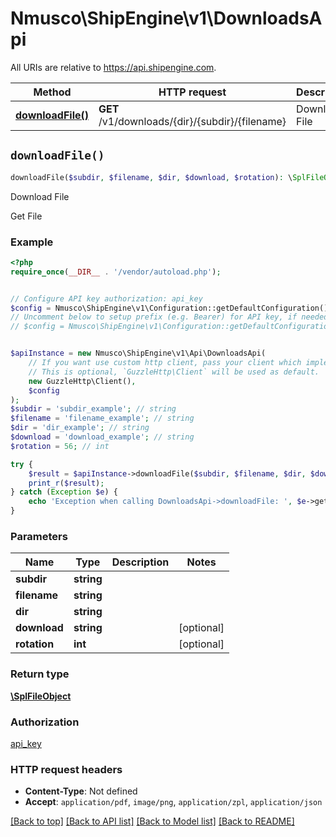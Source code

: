 # Nmusco\ShipEngine\v1\DownloadsApi

All URIs are relative to https://api.shipengine.com.

Method | HTTP request | Description
------------- | ------------- | -------------
[**downloadFile()**](DownloadsApi.md#downloadFile) | **GET** /v1/downloads/{dir}/{subdir}/{filename} | Download File


## `downloadFile()`

```php
downloadFile($subdir, $filename, $dir, $download, $rotation): \SplFileObject
```

Download File

Get File

### Example

```php
<?php
require_once(__DIR__ . '/vendor/autoload.php');


// Configure API key authorization: api_key
$config = Nmusco\ShipEngine\v1\Configuration::getDefaultConfiguration()->setApiKey('API-Key', 'YOUR_API_KEY');
// Uncomment below to setup prefix (e.g. Bearer) for API key, if needed
// $config = Nmusco\ShipEngine\v1\Configuration::getDefaultConfiguration()->setApiKeyPrefix('API-Key', 'Bearer');


$apiInstance = new Nmusco\ShipEngine\v1\Api\DownloadsApi(
    // If you want use custom http client, pass your client which implements `GuzzleHttp\ClientInterface`.
    // This is optional, `GuzzleHttp\Client` will be used as default.
    new GuzzleHttp\Client(),
    $config
);
$subdir = 'subdir_example'; // string
$filename = 'filename_example'; // string
$dir = 'dir_example'; // string
$download = 'download_example'; // string
$rotation = 56; // int

try {
    $result = $apiInstance->downloadFile($subdir, $filename, $dir, $download, $rotation);
    print_r($result);
} catch (Exception $e) {
    echo 'Exception when calling DownloadsApi->downloadFile: ', $e->getMessage(), PHP_EOL;
}
```

### Parameters

Name | Type | Description  | Notes
------------- | ------------- | ------------- | -------------
 **subdir** | **string**|  |
 **filename** | **string**|  |
 **dir** | **string**|  |
 **download** | **string**|  | [optional]
 **rotation** | **int**|  | [optional]

### Return type

[**\SplFileObject**](../Model/\SplFileObject.md)

### Authorization

[api_key](../../README.md#api_key)

### HTTP request headers

- **Content-Type**: Not defined
- **Accept**: `application/pdf`, `image/png`, `application/zpl`, `application/json`

[[Back to top]](#) [[Back to API list]](../../README.md#endpoints)
[[Back to Model list]](../../README.md#models)
[[Back to README]](../../README.md)
